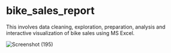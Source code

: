 # bike_sales_report

This involves data cleaning, exploration, preparation, analysis and interactive visualization of bike sales using MS Excel.

![Screenshot (195)](https://github.com/Badbatunde/bike_sales_report/assets/105541302/7d470fdd-3d51-4947-a56f-1d70977a07d0)
